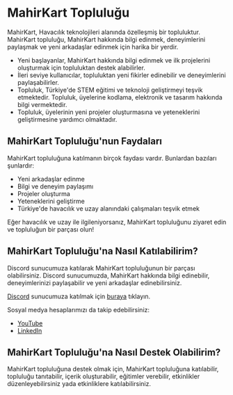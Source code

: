 # MahirKart Topluluğu

MahirKart, Havacılık teknolojileri alanında özelleşmiş bir topluluktur. MahirKart topluluğu, MahirKart hakkında bilgi edinmek, deneyimlerini paylaşmak ve yeni arkadaşlar edinmek için harika bir yerdir.

* Yeni başlayanlar, MahirKart hakkında bilgi edinmek ve ilk projelerini oluşturmak için topluluktan destek alabilirler.
* İleri seviye kullanıcılar, topluluktan yeni fikirler edinebilir ve deneyimlerini paylaşabilirler.
* Topluluk, Türkiye'de STEM eğitimi ve teknoloji geliştirmeyi teşvik etmektedir. Topluluk, üyelerine kodlama, elektronik ve tasarım hakkında bilgi vermektedir.
* Topluluk, üyelerinin yeni projeler oluşturmasına ve yeteneklerini geliştirmesine yardımcı olmaktadır.

## MahirKart Topluluğu'nun Faydaları

MahirKart topluluğuna katılmanın birçok faydası vardır. Bunlardan bazıları şunlardır:

* Yeni arkadaşlar edinme
* Bilgi ve deneyim paylaşımı
* Projeler oluşturma
* Yeteneklerini geliştirme
* Türkiye'de havacılık ve uzay alanındaki çalışmaları teşvik etmek 

Eğer havacılık ve uzay ile ilgileniyorsanız, MahirKart topluluğunu ziyaret edin ve topluluğun bir parçası olun!

## MahirKart Topluluğu'na Nasıl Katılabilirim?

Discord sunucumuza katılarak MahirKart topluluğunun bir parçası olabilirsiniz. Discord sunucumuzda, MahirKart hakkında bilgi edinebilir, deneyimlerinizi paylaşabilir ve yeni arkadaşlar edinebilirsiniz.

[Discord](https://discord.gg/YVc68SrGJK) sunucumuza katılmak için [buraya](https://discord.gg/YVc68SrGJK) tıklayın.

Sosyal medya hesaplarımızı da takip edebilirsiniz:

<!-- * [Instagram]() -->
* [YouTube](https://www.youtube.com/channel/UCF7vLcl_LrbgDuhc3QTLn0w)
* [LinkedIn](https://www.linkedin.com/company/mahirkart-teknoloji)

## MahirKart Topluluğu'na Nasıl Destek Olabilirim?

MahirKart topluluğuna destek olmak için, MahirKart topluluğuna katılabilir, topluluğu tanıtabilir, içerik oluşturabilir, eğitimler verebilir, etkinlikler düzenleyebilirsiniz yada etkinliklere katılabilirsiniz.